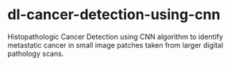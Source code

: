 # dl-cancer-detection-using-cnn
Histopathologic Cancer Detection using CNN algorithm to identify metastatic cancer in small image patches taken from larger digital pathology scans.
